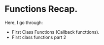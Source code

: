 # Functions Recap.
Here, I go through:

- First Class Functions (Callback functtions).
- First class functions part 2
